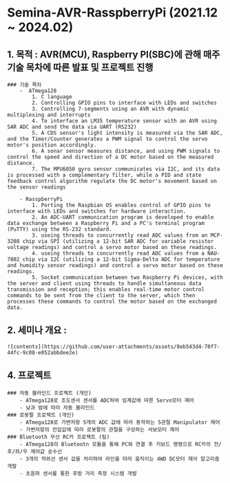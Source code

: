 # Semina-AVR-RasspberryPi (2021.12 ~ 2024.02)

## 1. 목적 : AVR(MCU), Raspberry PI(SBC)에 관해 매주 기술 목차에 따른 발표 및 프로젝트 진행
    ### 기술 목차
        -  ATmega128
            1. C language
            2. Controlling GPIO pins to interface with LEDs and switches
            3. Controlling 7-segments using an AVR with dynamic multiplexing and interrupts
            4. To interface an LM35 temperature sensor with an AVR using SAR ADC and send the data via UART (RS232)
            5. A CDS sensor's light intensity is measured via the SAR ADC, and the Timer/Counter generates a PWM signal to control the servo motor's position accordingly.
            6. A sonar sensor measures distance, and using PWM signals to control the speed and direction of a DC motor based on the measured distance.
            7. The MPU6050 gyro sensor communicates via I2C, and its data is processed with a complementary filter, while a PID and state feedback control algorithm regulate the DC motor's movement based on the sensor readings
            
        - RasspberryPi
            1. Porting the Raspbian OS enables control of GPIO pins to interface with LEDs and switches for hardware interaction.
            2. An ADC-UART communication program is developed to enable data exchange between a Raspberry Pi and a PC's terminal program (PuTTY) using the RS-232 standard.
            3. useing threads to concurrently read ADC values from an MCP-3208 chip via SPI (utilizing a 12-bit SAR ADC for variable resistor voltage readings) and control a servo motor based on these readings.
            4. useing threads to concurrently read ADC values from a NAU-7802 chip via I2C (utilizing a 12-bit Sigma-Delta ADC for temperature and humidity sensor readings) and control a servo motor based on these readings.
            5. Socket communication between two Raspberry Pi devices, with the server and client using threads to handle simultaneous data transmission and reception; this enables real-time motor control commands to be sent from the client to the server, which then processes these commands to control the motor based on the exchanged data.
    
## 2. 세미나 개요 :
   
    ![contents](https://github.com/user-attachments/assets/8eb543d4-70f7-44fc-9c08-e052abbdee2e)


## 4. 프로젝트

    ### 자동 블라인드 프로젝트 (개인)
        - ATmega128로 조도센서 센서를 ADC하여 임계값에 따른 Servo모터 제어
        - 낮과 밤에 따라 자동 블라인드
    ### 로봇팔 프로젝트 (개인)
        - ATmega128로 가변저항 5개의 ADC 값에 따라 동작하는 5관절 Manipulator 제어
        - 가변저항의 전압값에 따라 로봇팔의 관절을 구성하는 서보모터 제어
    ### Bluetooth 무선 RC카 프로젝트 (팀)
        - ATmega128의 Bluetootn 모듈을 통해 PC와 연결 후 키보드 명령으로 RC카의 전/후/좌/우 제어값 송수신
        - 3개의 적외선 센서 값을 처리하여 라인을 따라 움직이는 4WD DC모터 제어 알고리즘 개발
        - 초음파 센서를 통한 후방 거리 측정 시스템 개발

